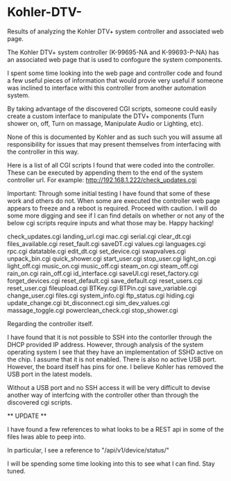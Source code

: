 # Kohler-DTV-
Results of analyzing the Kohler DTV+ system controller and associated web page.

The Kohler DTV+ system controller (K-99695-NA and K-99693-P-NA) has an associated web page that is used to confogure the system components.

I spent some time looking into the web page and controller code and found a few useful pieces of information that would provie very useful if someone was inclined to interface withi this controller from another automation system.

By taking advantage of the discovered CGI scripts, someone could easily create a custom interface to manipulate the DTV+ components (Turn shower on, off, Turn on massage, Manipulate Audio or Lighting, etc).

None of this is documented by Kohler and as such such you will assume all responsibility for issues that may present themselves from interfacing with the controller in this way.

Here is a list of all CGI scripts I found that were coded into the controller. These can be executed by appending them to the end of the system controller url. For example: http://192.168.1.222/check_updates.cgi

Important: Through some initial testing I have found that some of these work and others do not. When some are executed the controller web page appears to freeze and a reboot is required. Proceed with caution. I will do some more digging and see if I can find details on whether or not any of the below cgi scripts require inputs and what those may be. Happy hacking!

check_updates.cgi
landing_url.cgi
mac.cgi
serial.cgi
clear_dt.cgi
files_available.cgi
reset_fault.cgi
saveDT.cgi
values.cgi
languages.cgi
rpc.cgi
datatable.cgi
edit_dt.cgi
set_device.cgi
swapvalves.cgi
unpack_bin.cgi
quick_shower.cgi
start_user.cgi
stop_user.cgi
light_on.cgi
light_off.cgi
music_on.cgi
music_off.cgi
steam_on.cgi
steam_off.cgi
rain_on.cgi
rain_off.cgi
id_interface.cgi
saveUI.cgi
reset_factory.cgi
forget_devices.cgi
reset_default.cgi
save_default.cgi
reset_users.cgi
reset_user.cgi
fileupload.cgi
BTKey.cgi
BTPin.cgi
save_variable.cgi
change_user.cgi
files.cgi
system_info.cgi
ftp_status.cgi
hiding.cgi
update_change.cgi
bt_disconnect.cgi
sim_dev_values.cgi
massage_toggle.cgi
powerclean_check.cgi
stop_shower.cgi

Regarding the controller itself.

I have found that it is not possible to SSH into the contorller through the DHCP provided IP address. However, through analysis of the system operating system I see that they have an implementation of SSHD active on the chip. I assume that it is not enabled. There is also no active USB port. However, the board itself has pins for one. I believe Kohler has removed the USB port in the latest models.

Without a USB port and no SSH access it will be very difficult to devise another way of interfcing with the controller other than through the discovered cgi scripts.

** UPDATE **

I have found a few references to what looks to be a REST api in some of the files Iwas able to peep into.

In particular, I see a reference to "/api/v1/device/status/"

I will be spending some time looking into this to see what I can find. Stay tuned.

